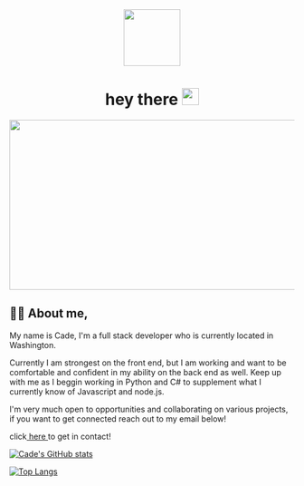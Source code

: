 <div id="header" align="center">
  <img src="https://media.giphy.com/media/M9gbBd9nbDrOTu1Mqx/giphy.gif" width="100"/>
</div>

<h1 align="center">
  hey there
  <img src="https://media.giphy.com/media/hvRJCLFzcasrR4ia7z/giphy.gif" width="30px"/>
</h1>

<div align="center">
  <img src="https://media.giphy.com/media/dWesBcTLavkZuG35MI/giphy.gif" width="600" height="300"/>
</div>

## :man_technologist: About me,

My name is Cade, I'm a full stack developer who is currently located in Washington.

Currently I am strongest on the front end, but I am working and want to be comfortable and confident in my ability on the back end as well.  Keep up with me as I beggin working in Python and C# to supplement what I currently know of Javascript and node.js.

I'm very much open to opportunities and collaborating on various projects, if you want to get connected reach out to my email below!

click<a href="mailto:cade828@gmail.com"> here </a>to get in contact!


[![Cade's GitHub stats](https://github-readme-stats.vercel.app/api?username=cade-coleman)](https://github.com/cade-coleman/github-readme-stats)


[![Top Langs](https://github-readme-stats.vercel.app/api/top-langs/?username=cade-coleman&layout=compact)](https://github.com/cade-coleman/github-readme-stats)


